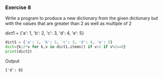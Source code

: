 ### Exercise 8

Write a program to produce a new dictionary from the given dictionary but with the values that are greater than 2 
as well as multiple of 2

dict1 = {'a': 1, 'b': 2, 'c': 3, 'd': 4, 'e': 5}

```python
dict1 = {'a': 1, 'b': 2, 'c': 3, 'd': 4, 'e': 5}
dict={k:2*v for k,v in dict1.items() if v>2 if v%2==0}
print(dict2)
```
Output
```
{'d': 8}
```
